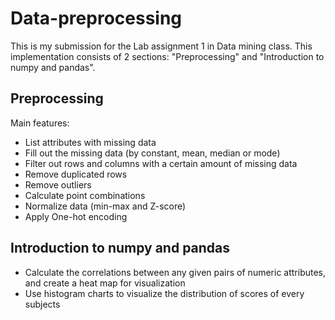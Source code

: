 # Data-preprocessing
This is my submission for the Lab assignment 1 in Data mining class. This implementation consists of 2 sections: "Preprocessing" and "Introduction to numpy and pandas".

## Preprocessing
Main features:
- List attributes with missing data
- Fill out the missing data (by constant, mean, median or mode)
- Filter out rows and columns with a certain amount of missing data
- Remove duplicated rows
- Remove outliers
- Calculate point combinations
- Normalize data (min-max and Z-score)
- Apply One-hot encoding

## Introduction to numpy and pandas
- Calculate the correlations between any given pairs of numeric attributes, and create a heat map for visualization
- Use histogram charts to visualize the distribution of scores of every subjects